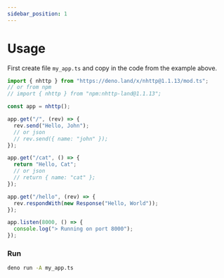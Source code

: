 ```yaml
---
sidebar_position: 1
---
```


# Usage

First create file `my_app.ts` and copy in the code from the example above.

```js
import { nhttp } from "https://deno.land/x/nhttp@1.1.13/mod.ts";
// or from npm
// import { nhttp } from "npm:nhttp-land@1.1.13";

const app = nhttp();

app.get("/", (rev) => {
  rev.send("Hello, John");
  // or json
  // rev.send({ name: "john" });
});

app.get("/cat", () => {
  return "Hello, Cat";
  // or json
  // return { name: "cat" };
});

app.get("/hello", (rev) => {
  rev.respondWith(new Response("Hello, World"));
});

app.listen(8000, () => {
  console.log("> Running on port 8000");
});
```

### Run

```bash
deno run -A my_app.ts
```
